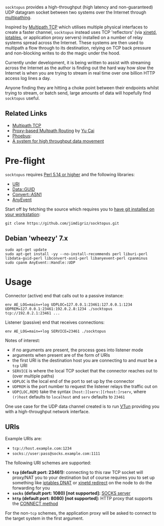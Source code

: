 `socktopus` provides a high-throughput (high latency and non-guaranteed) UDP datagram socket between two systems over the Internet through [multipathing](http://en.wikipedia.org/wiki/Multipath_routing).

Inspired by [Multipath TCP](http://en.wikipedia.org/wiki/Multipath_TCP) which utilises multiple physical interfaces to create a faster channel, `socktopus` instead uses TCP 'reflectors' (via [xinetd](https://azouhr.wordpress.com/2012/06/21/port-forwarding-with-xinetd/), [iptables](https://thewiringcloset.wordpress.com/2013/03/27/linux-iptable-snat-dnat/), or application proxy servers) installed on a number of relay systems spread across the Internet.  These systems are then used to multipath a flow through to its destination, relying on TCP back pressure and non-blocking writes to do the magic under the hood.

Currently under development, it is being written to assist with streaming across the Internet as the author is finding out the hard way how slow the Internet is when you are trying to stream in real time over one billion HTTP access log lines a day.

Anyone finding they are hitting a choke point between their endpoints whilst trying to stream, or batch send, large amounts of data will hopefully find `socktopus` useful.

## Related Links

 * [Multipath TCP](http://www.multipath-tcp.org/)
 * [Proxy-based Multpath Routing](http://cs.uccs.edu/~cs691/secureRouting/YuCaiPhd_proposal_presentation.ppt) by [Yu Cai](http://www.mtu.edu/technology/school/faculty/cai/)
 * [Phoebus](http://damsl.cs.indiana.edu/projects/phoebus/):
  * [A system for high throughput data movement](http://wiki.martin.lncc.br/ziviani-cursos-gb-500-2011-2/file/06-vivian-phoebus.pdf)

# Pre-flight

`socktopus` requires [Perl 5.14 or higher](https://www.perl.org/) and the following libraries:

 * [URI](http://search.cpan.org/~ether/URI/lib/URI.pm)
 * [Data::GUID](http://search.cpan.org/~rjbs/Data-GUID/lib/Data/GUID.pm)
 * [Convert::ASN1](http://search.cpan.org/~gbarr/Convert-ASN1/lib/Convert/ASN1.pod)
 * [AnyEvent](http://software.schmorp.de/pkg/AnyEvent.html)

Start off by fetching the source which requires you to [have git installed on your workstation](http://git-scm.com/book/en/Getting-Started-Installing-Git):

    git clone https://github.com/jimdigriz/socktopus.git

## Debian 'wheezy' 7.x

    sudo apt-get update
    sudo apt-get install -yy --no-install-recommends perl liburi-perl libdata-guid-perl libconvert-asn1-perl libanyevent-perl cpanminus
    sudo cpanm AnyEvent::Handle::UDP

# Usage

Connector (active) end that calls out to a passive instance:

    env AE_LOG=main=+log UDPLOC=127.0.0.1:23461:127.0.0.1:1234 UDPREM=127.0.0.1:23461:192.0.2.8:1234 ./socktopus tcp://192.0.2.1:23461 ...

Listener (passive) end that receives connections:

    env AE_LOG=main=+log SERVICE=23461 ./socktopus

Notes of interest:

 - if no arguments are present, the process goes into listener mode
 - arguments when present are of the form of URIs
 - the first URI is the destination host you are connecting to and *must* be a `tcp` URI
 - `SERVICE` is where the local TCP socket that the connector reaches out to (over multiple paths)
 - `UDPLOC` is the local end of the port to set up by the connector
 - `UDPREM` is the port number to request the listener relays the traffic out on
 - `UDP{LOC,REM}` take the syntax `[host:][serv:][rhost:]rserv`, where `(r)host` defaults to `localhost` and `serv` defaults to `23461`

One use case for the UDP data channel created is to run [VTun](http://vtun.sourceforge.net/) providing you with a high-throughput network interface.

## URIs

Example URIs are:

 * `tcp://host.example.com:1234`
 * `socks://user:pass@socks.example.com:1111`

The following URI schemes are supported:

 * **`tcp` (default port: 23461):** connecting to this raw TCP socket will proxy/NAT you to your destination but of course requires you to set up something like [iptables DNAT](http://linux-ip.net/html/nat-dnat.html) or [xinetd redirect](http://azouhr.wordpress.com/2012/06/21/port-forwarding-with-xinetd/) on the node to do the forwarding for you
 * **`socks` (default port: 1080) [not supported]:** [SOCKS server](http://en.wikipedia.org/wiki/SOCKS_(protocol))
 * **`http` (default port: 8080) [not supported]:** HTTP proxy that supports the [CONNECT method](http://en.wikipedia.org/wiki/HTTP_tunnel#HTTP_CONNECT_Tunneling)

For the non-`tcp` schemes, the application proxy will be asked to connect to the target system in the first argument.
